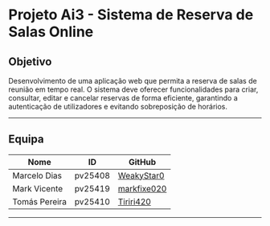 # Projeto Ai3 - Sistema de Reserva de Salas Online

## Objetivo
Desenvolvimento de uma aplicação web que permita a reserva de salas de reunião em tempo real. O sistema deve oferecer funcionalidades para criar, consultar, editar e cancelar reservas de forma eficiente, garantindo a autenticação de utilizadores e evitando sobreposição de horários.

---


## Equipa

| Nome              | ID        | GitHub         |
|-------------------|-----------|----------------|
| Marcelo Dias      | pv25408   | [WeakyStar0](https://github.com/WeakyStar0) |
| Mark Vicente      | pv25419   | [markfixe020](https://github.com/markfixe020) |
| Tomás Pereira     | pv25410   | [Tiriri420](https://github.com/Tiriri420) |

---